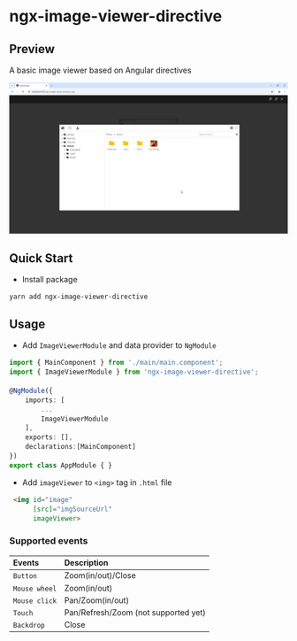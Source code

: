 # ngx-image-viewer-directive

## Preview <a></a>

A basic image viewer based on Angular directives

![explorer](src/assets/image/preview.jpg)

## Quick Start <a></a>

-   Install package

```
yarn add ngx-image-viewer-directive
```
## Usage <a></a>
-   Add `ImageViewerModule` and data provider to `NgModule`
```Typescript
import { MainComponent } from './main/main.component';
import { ImageViewerModule } from 'ngx-image-viewer-directive';

@NgModule({
    imports: [
        ...
        ImageViewerModule
    ],
    exports: [],
    declarations:[MainComponent]
})
export class AppModule { }
```

-   Add `imageViewer` to `<img>` tag in `.html` file

```html
 <img id="image"
      [src]="imgSourceUrl"
      imageViewer>
```

### Supported events

| Events          | Description                           |
| :-------------- | :------------------------------------ |
| `Button`        | Zoom(in/out)/Close                    |
| `Mouse wheel`   | Zoom(in/out)                          |
| `Mouse click`   | Pan/Zoom(in/out)                      |
| `Touch`         | Pan/Refresh/Zoom (not supported yet)  |
| `Backdrop`      | Close                                 |
